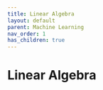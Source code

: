 ```yaml
---
title: Linear Algebra
layout: default
parent: Machine Learning
nav_order: 1
has_children: true
---
```


# Linear Algebra

<!--This page illustrates the built-in layout `minimal`.

One of its child pages also uses the minimal layout; the other child pages uses the default layout.-->